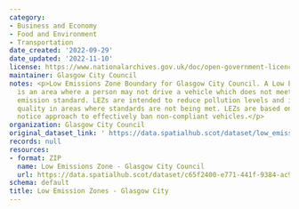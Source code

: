 ```yaml
---
category:
- Business and Economy
- Food and Environment
- Transportation
date_created: '2022-09-29'
date_updated: '2022-11-10'
license: https://www.nationalarchives.gov.uk/doc/open-government-licence/version/3/
maintainer: Glasgow City Council
notes: <p>Low Emissions Zone Boundary for Glasgow City Council. A Low Emission Zone
  is an area where a person may not drive a vehicle which does not meet a specified
  emission standard. LEZs are intended to reduce pollution levels and improve air
  quality in areas where standards are not being met. LEZs are based on a penalty
  notice approach to effectively ban non-compliant vehicles.</p>
organization: Glasgow City Council
original_dataset_link: ' https://data.spatialhub.scot/dataset/low_emission_zones-gc'
records: null
resources:
- format: ZIP
  name: Low Emissions Zone - Glasgow City Council
  url: https://data.spatialhub.scot/dataset/c65f2400-e771-441f-9384-ac92ea52c88b/resource/2fceb737-a67b-40fc-8b1d-86f5e7d597e3/download/gcc_lez.zip
schema: default
title: Low Emission Zones - Glasgow City
---
```

